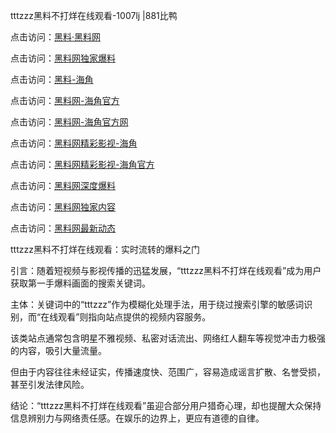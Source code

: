 tttzzz黑料不打烊在线观看-1007lj |881比鸭

点击访问：<a href="https://heiliaolvzlu3.pages.dev">黑料·黑料网</a>

点击访问：<a href="https://heiliaoyvnrda.pages.dev">黑料网独家爆料</a>

点击访问：<a href="https://heiliaokof3cy.pages.dev">黑料-海角</a>

点击访问：<a href="https://heiliao9wsbg3.pages.dev">黑料网-海角官方</a>

点击访问：<a href="https://heiliaoxfe5rb.pages.dev">黑料网-海角官方网</a>

点击访问：<a href="https://heiliao5s28gk.pages.dev">黑料网精彩影视-海角</a>

点击访问：<a href="https://heiliaox6jgh3.pages.dev">黑料网精彩影视-海角官方</a>

点击访问：<a href="https://heiliao3gvg9.pages.dev">黑料网深度爆料</a>

点击访问：<a href="https://heiliaoubleqx.pages.dev">黑料网独家内容</a>

点击访问：<a href="https://heiliaoryrhyu.pages.dev">黑料网最新动态</a>

tttzzz黑料不打烊在线观看：实时流转的爆料之门

引言：随着短视频与影视传播的迅猛发展，“tttzzz黑料不打烊在线观看”成为用户获取第一手爆料画面的搜索关键词。

主体：关键词中的“tttzzz”作为模糊化处理手法，用于绕过搜索引擎的敏感词识别，而“在线观看”则指向站点提供的视频内容服务。

该类站点通常包含明星不雅视频、私密对话流出、网络红人翻车等视觉冲击力极强的内容，吸引大量流量。

但由于内容往往未经证实，传播速度快、范围广，容易造成谣言扩散、名誉受损，甚至引发法律风险。

结论：“tttzzz黑料不打烊在线观看”虽迎合部分用户猎奇心理，却也提醒大众保持信息辨别力与网络责任感。在娱乐的边界上，更应有道德的自律。
